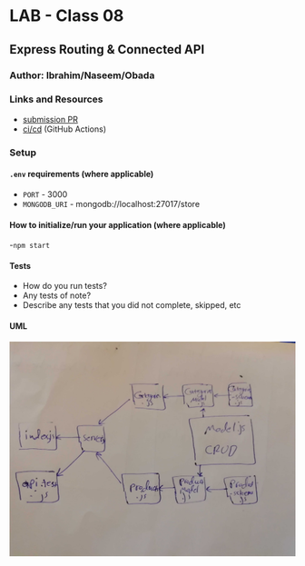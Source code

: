 # LAB - Class 08

## Express Routing & Connected API

### Author: Ibrahim/Naseem/Obada

### Links and Resources

- [submission PR](https://github.com/401-advanced-javascript-ibrahim/express-routing/pull/1)
- [ci/cd](https://github.com/401-advanced-javascript-ibrahim/express-routing/actions) (GitHub Actions)

### Setup

#### `.env` requirements (where applicable)


- `PORT` - 3000
- `MONGODB_URI` - mongodb://localhost:27017/store

#### How to initialize/run your application (where applicable)

-`npm start`

#### Tests

- How do you run tests?
- Any tests of note?
- Describe any tests that you did not complete, skipped, etc

#### UML

![](assesst/IMG_20200201_163655.jpg)